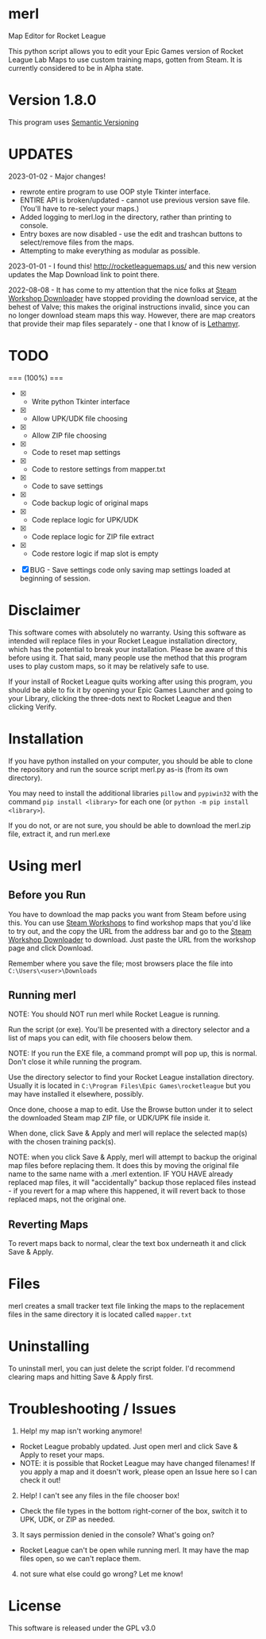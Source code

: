 # merl
Map Editor for Rocket League

This python script allows you to edit your Epic Games version of Rocket League Lab Maps to use custom training maps, gotten from Steam.
It is currently considered to be in Alpha state.

# Version 1.8.0
This program uses [Semantic Versioning](http://semver.org)

# UPDATES
2023-01-02 - Major changes!
- rewrote entire program to use OOP style Tkinter interface.
- ENTIRE API is broken/updated - cannot use previous version save file. (You'll have to re-select your maps.)
- Added logging to merl.log in the directory, rather than printing to console.
- Entry boxes are now disabled - use the edit and trashcan buttons to select/remove files from the maps.
- Attempting to make everything as modular as possible.

2023-01-01 - I found this! http://rocketleaguemaps.us/ and this new version updates the Map Download link to point there.

2022-08-08 - It has come to my attention that the nice folks at [Steam Workshop Downloader](https://steamworkshopdownloader.io/) have stopped providing the download service, at the behest of Valve; this makes the original instructions invalid, since you can no longer download steam maps this way. However, there are map creators that provide their map files separately - one that I know of is [Lethamyr](https://lethamyr.com/mymaps).

# TODO
 === \(100%\) ===
 - [x] - Write python Tkinter interface
 - [x] - Allow UPK/UDK file choosing
 - [x] - Allow ZIP file choosing
 - [x] - Code to reset map settings 
 - [x] - Code to restore settings from mapper.txt
 - [x] - Code to save settings
 - [x] - Code backup logic of original maps
 - [x] - Code replace logic for UPK/UDK
 - [x] - Code replace logic for ZIP file extract
 - [x] - Code restore logic if map slot is empty
 - [x] BUG - Save settings code only saving map settings loaded at beginning of session.


# Disclaimer
This software comes with absolutely no warranty. Using this software as intended will replace files in your Rocket League installation directory, which has the potential to break your installation. Please be aware of this before using it. That said, many people use the method that this program uses to play custom maps, so it may be relatively safe to use.

If your install of Rocket League quits working after using this program, you should be able to fix it by opening your Epic Games Launcher and going to your Library, clicking the three-dots next to Rocket League and then clicking Verify.

# Installation
If you have python installed on your computer, you should be able to clone the repository and run the source script merl.py as-is (from its own directory).

You may need to install the additional libraries `pillow` and `pypiwin32` with the command `pip install <library>` for each one (or `python -m pip install <library>`).

If you do not, or are not sure, you should be able to download the merl.zip file, extract it, and run merl.exe

# Using merl
## Before you Run
You have to download the map packs you want from Steam before using this. You can use [Steam Workshops](https://steamcommunity.com/app/252950/workshop/) to find workshop maps that you'd like to try out, and the copy the URL from the address bar and go to the [Steam Workshop Downloader](https://steamworkshopdownloader.io/) to download. Just paste the URL from the workshop page and click Download.

Remember where you save the file; most browsers place the file into `C:\Users\<user>\Downloads`

## Running merl
NOTE: You should NOT run merl while Rocket League is running.

Run the script (or exe). You'll be presented with a directory selector and a list of maps you can edit, with file choosers below them.

NOTE: If you run the EXE file, a command prompt will pop up, this is normal. Don't close it while running the program.

Use the directory selector to find your Rocket League installation directory. Usually it is located in `C:\Program Files\Epic Games\rocketleague` but you may have installed it elsewhere, possibly.

Once done, choose a map to edit. Use the Browse button under it to select the downloaded Steam map ZIP file, or UDK/UPK file inside it.

When done, click Save & Apply and merl will replace the selected map(s) with the chosen training pack(s).

NOTE: when you click Save & Apply, merl will attempt to backup the original map files before replacing them. It does this by moving the original file name to the same name with a .merl extention. IF YOU HAVE already replaced map files, it will "accidentally" backup those replaced files instead - if you revert for a map where this happened, it will revert back to those replaced maps, not the original one.

## Reverting Maps
To revert maps back to normal, clear the text box underneath it and click Save & Apply.

# Files
merl creates a small tracker text file linking the maps to the replacement files in the same directory it is located called `mapper.txt`

# Uninstalling
To uninstall merl, you can just delete the script folder. I'd recommend clearing maps and hitting Save & Apply first.

# Troubleshooting / Issues
1. Help! my map isn't working anymore!
  - Rocket League probably updated. Just open merl and click Save & Apply to reset your maps.
  - NOTE: it is possible that Rocket League may have changed filenames! If you apply a map and it doesn't work, please open an Issue here so I can check it out!
2. Help! I can't see any files in the file chooser box!
  - Check the file types in the bottom right-corner of the box, switch it to UPK, UDK, or ZIP as needed.
3. It says permission denied in the console? What's going on?
  - Rocket League can't be open while running merl. It may have the map files open, so we can't replace them.
4. not sure what else could go wrong? Let me know!

# License
This software is released under the GPL v3.0

